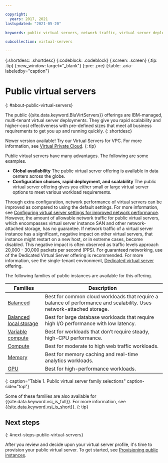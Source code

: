 ```yaml
---

copyright:
  years: 2017, 2021
lastupdated: "2021-05-20"

keywords: public virtual servers, network traffic, virtual server deployment

subcollection: virtual-servers

---
```


{:shortdesc: .shortdesc}
{:codeblock: .codeblock}
{:screen: .screen}
{:tip: .tip}
{:new_window: target="_blank"}
{:pre: .pre}
{:table: .aria-labeledby="caption"}

# Public virtual servers
{: #about-public-virtual-servers}

The public {{site.data.keyword.BluVirtServers}} offerings are IBM-managed, multi-tenant virtual server deployments. They give you rapid scalability and higher-cost effectiveness with pre-defined sizes that meet all business requirements to get you up and running quickly.
{: shortdesc}

Newer version available! Try our Virtual Servers for VPC. For more information, see [Virtual Private Cloud](/docs/vpc?topic=vpc-getting-started).
{: tip}

Public virtual servers have many advantages. The following are some examples.

* **Global availability** 
   The public virtual server offering is available in data centers across the globe.
* **Configuration choices, rapid deployment, and scalability** 
   The public virtual server offering gives you either small or large virtual server options to meet various workload requirements.

Through extra configuration, network performance of virtual servers can be improved as compared to using the default settings. For more information, see [Configuring virtual server settings for improved network performance](/docs/virtual-servers?topic=virtual-servers-configuring-network-performance). However, the amount of allowable network traffic for public virtual servers, which encompasses virtual server instance SAN and other network-attached storage, has no guarantee. If network traffic of a virtual server instance has a significant, negative impact on other virtual servers, that instance might restart on a new host, or in extreme cases, become disabled. This negative impact is often observed as traffic levels approach 20,000 - 30,000 packets per second (PPS). For guaranteed networking, use of the Dedicated Virtual Server offering is recommended. For more information, see the single-tenant environment, [Dedicated virtual server](/docs/virtual-servers?topic=virtual-servers-dedicated-virtual-servers) offering.

The following families of public instances are available for this offering. 

| Families  | Description                                                                                              |
| ----------------------- | -------------------------------------------------------------------------------------------------------- | 
| [Balanced](/docs/virtual-servers?topic=virtual-servers-about-virtual-server-profiles#balanced) | Best for common cloud workloads that require a balance of performance and scalability. Uses network-attached storage. |
| [Balanced local storage](/docs/virtual-servers?topic=virtual-servers-about-virtual-server-profiles#balanced-local-storage) | Best for large database workloads that require high I/O performance with low latency. |
| [Variable compute](/docs/virtual-servers?topic=virtual-servers-about-virtual-server-profiles#variable-compute)  | Best for workloads that don’t require steady, high-CPU performance. | 
| [Compute](/docs/virtual-servers?topic=virtual-servers-about-virtual-server-profiles#compute) | Best for moderate to high web traffic workloads.|
| [Memory](/docs/virtual-servers?topic=virtual-servers-about-virtual-server-profiles#memory)  | Best for memory caching and real-time analytics workloads. |
| [GPU](/docs/virtual-servers?topic=virtual-servers-about-virtual-server-profiles#gpu)  | Best for high-performance workloads.
{: caption="Table 1. Public virtual server family selections" caption-side="top"}

Some of these families are also available for {{site.data.keyword.vsi_is_full}}. For more information, see [{{site.data.keyword.vsi_is_short}}](/docs/vpc-on-classic-vsi?topic=vpc-on-classic-vsi-getting-started).
{: tip}

## Next steps
{: #next-steps-public-virtual-servers}

After you review and decide upon your virtual server profile, it's time to provision your public virtual server. 
To get started, see [Provisioning public instances](/docs/virtual-servers?topic=virtual-servers-ordering-vs-public).
